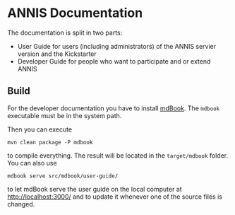 ANNIS Documentation
===================

The documentation is split in two parts:

- User Guide for users (including administrators) of the ANNIS servier version and the Kickstarter
- Developer Guide for people who want to participate and or extend ANNIS

Build
-----

For the developer documentation you have to install [mdBook](https://github.com/rust-lang-nursery/mdBook).
The `mdbook` executable must be in the system path.

Then you can execute
```
mvn clean package -P mdbook
```
to compile everything. The result will be located in the `target/mdbook` folder.
You can also use
```
mdbook serve src/mdbook/user-guide/
```
to let mdBook serve the user guide on the local computer at [http://localhost:3000/](http://localhost:3000/) and to update it whenever one of the source files is changed.